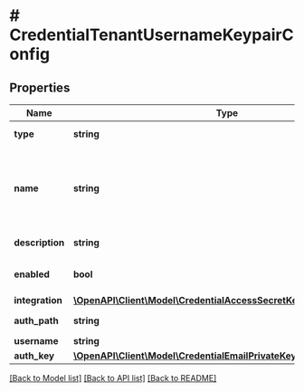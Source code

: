 # # CredentialTenantUsernameKeypairConfig

## Properties

Name | Type | Description | Notes
------------ | ------------- | ------------- | -------------
**type** | **string** | Credential Type Code |
**name** | **string** | A unique name scoped to your account for the credential |
**description** | **string** | Optional Description | [optional]
**enabled** | **bool** | Credential enabled | [optional] [default to true]
**integration** | [**\OpenAPI\Client\Model\CredentialAccessSecretKeyConfigIntegration**](CredentialAccessSecretKeyConfigIntegration.md) |  | [optional]
**auth_path** | **string** | Tenant name |
**username** | **string** | Username |
**auth_key** | [**\OpenAPI\Client\Model\CredentialEmailPrivateKeyConfigAuthKey**](CredentialEmailPrivateKeyConfigAuthKey.md) |  |

[[Back to Model list]](../../README.md#models) [[Back to API list]](../../README.md#endpoints) [[Back to README]](../../README.md)
